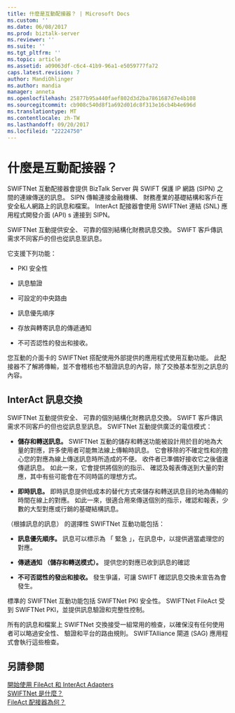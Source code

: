 ```yaml
---
title: 什麼是互動配接器？ | Microsoft Docs
ms.custom: ''
ms.date: 06/08/2017
ms.prod: biztalk-server
ms.reviewer: ''
ms.suite: ''
ms.tgt_pltfrm: ''
ms.topic: article
ms.assetid: a09063df-c6c4-41b9-96a1-e5059777fa72
caps.latest.revision: 7
author: MandiOhlinger
ms.author: mandia
manager: anneta
ms.openlocfilehash: 25877b95a440faef802d3d2ba7861687d7e4b108
ms.sourcegitcommit: cb908c540d8f1a692d01dc8f313e16cb4b4e696d
ms.translationtype: MT
ms.contentlocale: zh-TW
ms.lasthandoff: 09/20/2017
ms.locfileid: "22224750"
---
```

# <a name="what-is-the-interact-adapter"></a>什麼是互動配接器？
SWIFTNet 互動配接器會提供 BizTalk Server 與 SWIFT 保護 IP 網路 (SIPN) 之間的連線傳送的訊息。 SIPN 傳輸連接金融機構、 財務產業的基礎結構和客戶在安全私人網路上的訊息和檔案。 InterAct 配接器會使用 SWIFTNet 連結 (SNL) 應用程式開發介面 (API) s 連接到 SIPN。  
  
 SWIFTNet 互動提供安全、 可靠的個別結構化財務訊息交換。 SWIFT 客戶傳訊需求不同客戶的但也從訊息至訊息。  
  
 它支援下列功能：  
  
-   PKI 安全性  
  
-   訊息驗證  
  
-   可設定的中央路由  
  
-   訊息優先順序  
  
-   存放與轉寄訊息的傳遞通知  
  
-   不可否認性的發出和接收。  
  
 您互動的介面卡的 SWIFTNet 搭配使用外部提供的應用程式使用互動功能。 此配接器不了解將傳輸，並不會稽核也不驗證訊息的內容，除了交換基本型別之訊息的內容。  
  
## <a name="interact-message-exchange"></a>InterAct 訊息交換  
 SWIFTNet 互動提供安全、 可靠的個別結構化財務訊息交換。 SWIFT 客戶傳訊需求不同客戶的但也從訊息至訊息。 SWIFTNet 互動提供廣泛的電信模式：  
  
-   **儲存和轉送訊息。** SWIFTNet 互動的儲存和轉送功能被設計用於目的地為大量的對應，許多使用者可能無法線上傳輸時訊息。 它會移除的不確定性和的擔心您的對應為線上傳送訊息時所造成的不便。 收件者已準備好接收它之後儘速傳遞訊息。 如此一來，它會提供將個別的指示、 確認及報表傳送到大量的對應，其中有些可能會在不同時區的理想方式。  
  
-   **即時訊息。** 即時訊息提供低成本的替代方式來儲存和轉送訊息目的地為傳輸的時間在線上的對應。 如此一來，很適合用來傳送個別的指示，確認和報表，少數的大型對應或行銷的基礎結構訊息。  
  
 （根據訊息的訊息） 的選擇性 SWIFTNet 互動功能包括：  
  
-   **訊息優先順序。** 訊息可以標示為 「 緊急 」，在訊息中，以提供適當處理您的對應。  
  
-   **傳遞通知 （儲存和轉送模式）。** 提供您的對應已收到訊息的確認  
  
-   **不可否認性的發出和接收。** 發生爭議，可讓 SWIFT 確認訊息交換未宣告為會發生。  
  
 標準的 SWIFTNet 互動功能包括 SWIFTNet PKI 安全性。 SWIFTNet FileAct 受到 SWIFTNet PKI，並提供訊息驗證和完整性控制。  
  
 所有的訊息和檔案上 SWIFTNet 交換接受一組常用的檢查，以確保沒有任何使用者可以略過安全性、 驗證和平台的路由規則。 SWIFTAlliance 閘道 (SAG) 應用程式會執行這些檢查。  
  
## <a name="see-also"></a>另請參閱  
 [開始使用 FileAct 和 InterAct Adapters](../../adapters-and-accelerators/fileact-interact/getting-started-with-the-fileact-and-interact-adapters.md)   
 [SWIFTNet 是什麼？](../../adapters-and-accelerators/fileact-interact/what-is-swiftnet.md)   
 [FileAct 配接器為何？](../../adapters-and-accelerators/fileact-interact/what-is-the-fileact-adapter.md)